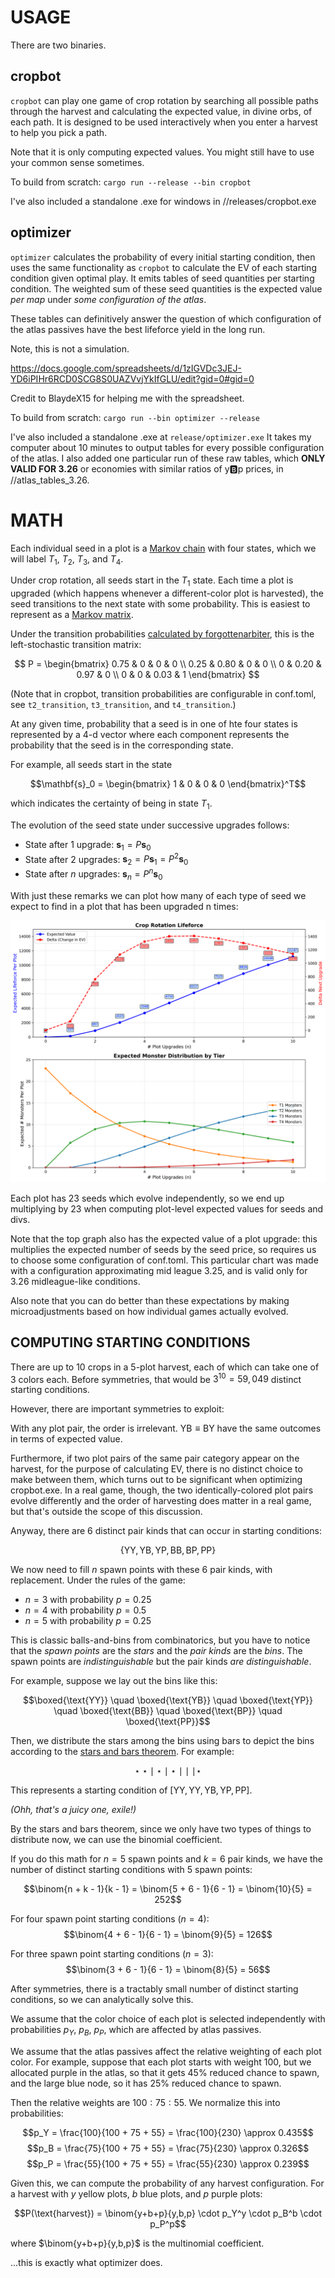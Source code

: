 # USAGE

There are two binaries.

## cropbot
`cropbot` can play one game of crop rotation by searching all possible paths through the harvest and calculating the 
expected value, in divine orbs, of each path. It is designed to be used interactively when you enter a harvest to help you pick a path.

Note that it is only computing expected values. You might still have to use your common sense sometimes.


To build from scratch:
`cargo run --release --bin cropbot`

I've also included a standalone .exe for windows in //releases/cropbot.exe

## optimizer

`optimizer` calculates the probability of every initial starting condition, then uses the same functionality as `cropbot` 
to calculate the EV of each starting condition given optimal play.  It emits tables of seed quantities per starting condition.
The weighted sum of these seed quantities is the expected value *per map* under *some configuration of the atlas*.

These tables can definitively answer the question of which configuration of the atlas passives have the best lifeforce yield in the long run.

Note, this is not a simulation. 

https://docs.google.com/spreadsheets/d/1zIGVDc3JEJ-YD6iPIHr6RCD0SCG8S0UAZVvjYkIfGLU/edit?gid=0#gid=0

Credit to BlaydeX15 for helping me with the spreadsheet.

To build from scratch:
`cargo run --bin optimizer --release`

I've also included a standalone .exe at `release/optimizer.exe`
It takes my computer about 10 minutes to output tables for every possible configuration of the atlas.
I also added one particular run of these raw tables, which **ONLY VALID FOR 3.26** or economies with similar ratios of y:b:p prices, in //atlas_tables_3.26.

# MATH

Each individual seed in a plot is a [Markov chain](https://en.wikipedia.org/wiki/Markov_chain) with four states, which we will label $T_1$, $T_2$, $T_3$, and $T_4$.

Under crop rotation, all seeds start in the $T_1$ state. Each time a plot is upgraded (which happens whenever a different-color plot is harvested), the seed transitions to the next state with some probability. This is easiest to represent as a [Markov matrix](https://en.wikipedia.org/wiki/Stochastic_matrix).

Under the transition probabilities [calculated by forgottenarbiter](https://forgottenarbiter.github.io/Poe-Harvest-Mechanics/), this is the left-stochastic transition matrix:

$$
P = \begin{bmatrix}
0.75 & 0 & 0 & 0 \\
0.25 & 0.80 & 0 & 0 \\
0 & 0.20 & 0.97 & 0 \\
0 & 0 & 0.03 & 1
\end{bmatrix}
$$

(Note that in cropbot, transition probabilities are configurable in conf.toml, see `t2_transition`, `t3_transition`, and `t4_transition`.)

At any given time, probability that a seed is in one of hte four states is represented by a 4-d vector where each component represents the probability that the seed is in the corresponding state.

For example, all seeds start in the state 

$$\mathbf{s}_0 = \begin{bmatrix} 1 & 0 & 0 & 0 \end{bmatrix}^T$$

which indicates the certainty of being in state $T_1$.

The evolution of the seed state under successive upgrades follows:

- State after 1 upgrade: $\mathbf{s}_1 = P \mathbf{s}_0$
- State after 2 upgrades: $\mathbf{s}_2 = P \mathbf{s}_1 = P^2 \mathbf{s}_0$
- State after $n$ upgrades: $\mathbf{s}_n = P^n \mathbf{s}_0$

With just these remarks we can plot how many of each type of seed we expect to find in a plot that has been upgraded n times:

![Markov Expected Value Chart](markov_expected_value_chart.png)

Each plot has 23 seeds which evolve independently, so we end up multiplying by 23 when computing plot-level expected values for seeds and divs.

Note that the top graph also has the expected value of a plot upgrade: this multiplies the expected number of seeds by the seed price, so requires us to choose some configuration of conf.toml. This particular chart was made with a configuration approximating mid league 3.25, and is valid only for 3.26 midleague-like conditions.

Also note that you can do better than these expectations by making microadjustments based on how individual games actually evolved. 

## COMPUTING STARTING CONDITIONS

There are up to 10 crops in a 5-plot harvest, each of which can take one of 3 colors each. Before symmetries, that would be $3^{10} = 59,049$ distinct starting conditions.

However, there are important symmetries to exploit:

With any plot pair, the order is irrelevant. $\text{YB} \equiv \text{BY}$ have the same outcomes in terms of expected value.

Furthermore, if two plot pairs of the same pair category appear on the harvest, for the purpose of calculating EV, there is no distinct choice to make between them, which turns out to be significant when optimizing cropbot.exe. In a real game, though, the two identically-colored plot pairs evolve differently and the order of harvesting does matter in a real game, but that's outside the scope of this discussion.

Anyway, there are 6 distinct pair kinds that can occur in starting conditions:

$$\{\text{YY}, \text{YB}, \text{YP}, \text{BB}, \text{BP}, \text{PP}\}$$

We now need to fill $n$ spawn points with these 6 pair kinds, with replacement. Under the rules of the game:
- $n = 3$ with probability $p = 0.25$
- $n = 4$ with probability $p = 0.5$
- $n = 5$ with probability $p = 0.25$

This is classic balls-and-bins from combinatorics, but you have to notice that the *spawn points* are the *stars* and the *pair kinds* are the *bins*. The spawn points are *indistinguishable* but the pair kinds *are distinguishable*.

For example, suppose we lay out the bins like this:

$$\boxed{\text{YY}} \quad \boxed{\text{YB}} \quad \boxed{\text{YP}} \quad \boxed{\text{BB}} \quad \boxed{\text{BP}} \quad \boxed{\text{PP}}$$

Then, we distribute the stars among the bins using bars to depict the bins according to the [stars and bars theorem](https://en.wikipedia.org/wiki/Stars_and_bars_(combinatorics)). For example:

$$\star\star \mid \star \mid \star \mid \mid \mid \star$$

This represents a starting condition of $[\text{YY}, \text{YY}, \text{YB}, \text{YP}, \text{PP}]$.

*(Ohh, that's a juicy one, exile!)*

By the stars and bars theorem, since we only have two types of things to distribute now, we can use the binomial coefficient.

If you do this math for $n = 5$ spawn points and $k = 6$ pair kinds, we have the number of distinct starting conditions with 5 spawn points:

$$\binom{n + k - 1}{k - 1} = \binom{5 + 6 - 1}{6 - 1} = \binom{10}{5} = 252$$

For four spawn point starting conditions ($n = 4$):
$$\binom{4 + 6 - 1}{6 - 1} = \binom{9}{5} = 126$$

For three spawn point starting conditions ($n = 3$):
$$\binom{3 + 6 - 1}{6 - 1} = \binom{8}{5} = 56$$

After symmetries, there is a tractably small number of distinct starting conditions, so we can analytically solve this.

We assume that the color choice of each plot is selected independently with probabilities $p_Y$, $p_B$, $p_P$, which are affected by atlas passives.

We assume that the atlas passives affect the relative weighting of each plot color. For example, suppose that each plot starts with weight 100, but we allocated purple in the atlas, so that it gets 45% reduced chance to spawn, and the large blue node, so it has 25% reduced chance to spawn.

Then the relative weights are $100:75:55$. We normalize this into probabilities:

$$p_Y = \frac{100}{100 + 75 + 55} = \frac{100}{230} \approx 0.435$$
$$p_B = \frac{75}{100 + 75 + 55} = \frac{75}{230} \approx 0.326$$
$$p_P = \frac{55}{100 + 75 + 55} = \frac{55}{230} \approx 0.239$$

Given this, we can compute the probability of any harvest configuration. For a harvest with $y$ yellow plots, $b$ blue plots, and $p$ purple plots:

$$P(\text{harvest}) = \binom{y+b+p}{y,b,p} \cdot p_Y^y \cdot p_B^b \cdot p_P^p$$

where $\binom{y+b+p}{y,b,p}$ is the multinomial coefficient.


...this is exactly what optimizer does.
